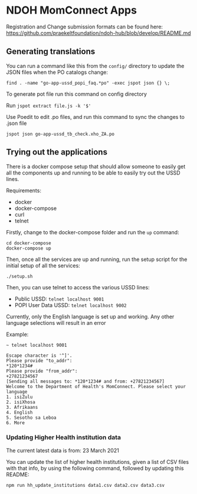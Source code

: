 # NDOH MomConnect Apps

Registration and Change submission formats can be found here:
https://github.com/praekeltfoundation/ndoh-hub/blob/develop/README.md

## Generating translations

You can run a command like this from the `config/` directory to update
the JSON files when the PO catalogs change:

```
find . -name "go-app-ussd_popi_faq.*po" -exec jspot json {} \;
```

To generate pot file run this command on config directory

Run ```jspot extract file.js -k '$'```

Use Poedit to edit .po files, and run this command to sync the changes to .json file
```
jspot json go-app-ussd_tb_check.xho_ZA.po
```

## Trying out the applications

There is a docker compose setup that should allow someone to easily get all the
components up and running to be able to easily try out the USSD lines.

Requirements:
 - docker
 - docker-compose
 - curl
 - telnet

Firstly, change to the docker-compose folder and run the `up` command:
```
cd docker-compose
docker-compose up
```

Then, once all the services are up and running, run the setup script for the
initial setup of all the services:
```
./setup.sh
```

Then, you can use telnet to access the various USSD lines:
 - Public USSD: `telnet localhost 9001`
 - POPI User Data USSD: `telnet localhost 9002`

Currently, only the English language is set up and working. Any other language
selections will result in an error

Example:
```
~ telnet localhost 9001

Escape character is '^]'.
Please provide "to_addr":
*120*1234#
Please provide "from_addr":
+27821234567
[Sending all messages to: *120*1234# and from: +27821234567]
Welcome to the Department of Health's MomConnect. Please select your language
1. isiZulu
2. isiXhosa
3. Afrikaans
4. English
5. Sesotho sa Leboa
6. More
```

### Updating Higher Health institution data

The current latest data is from: 23 March 2021

You can update the list of higher health institutions, given a list of CSV files with that info, by
using the following command, followed by updating this README:
```
npm run hh_update_institutions data1.csv data2.csv data3.csv
```
